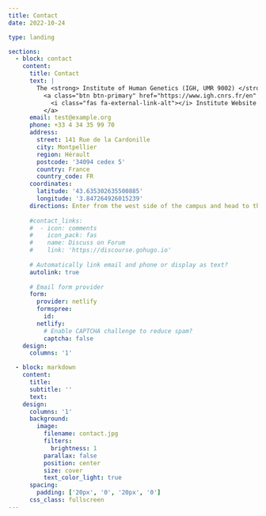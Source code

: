 ```yaml
---
title: Contact
date: 2022-10-24

type: landing

sections:
  - block: contact
    content:
      title: Contact
      text: |
        The <strong> Institute of Human Genetics (IGH, UMR 9002) </strong> is located in Montpellier, in the south of France, and is affiliated to the french <strong> National Center for Scientific Research (CNRS) </strong> and to the <strong> University of Montpellier (UM)</strong>.
          <a class="btn btn-primary" href="https://www.igh.cnrs.fr/en" target="_blank">
            <i class="fas fa-external-link-alt"></i> Institute Website
          </a>
      email: test@example.org
      phone: +33 4 34 35 99 70
      address:
        street: 141 Rue de la Cardonille 
        city: Montpellier
        region: Hérault
        postcode: '34094 cedex 5'
        country: France
        country_code: FR
      coordinates:
        latitude: '43.635302635500885'
        longitude: '3.847264926015239'
      directions: Enter from the west side of the campus and head to the IGH building, first stair.
      
      #contact_links:
      #  - icon: comments
      #    icon_pack: fas
      #    name: Discuss on Forum
      #    link: 'https://discourse.gohugo.io'
    
      # Automatically link email and phone or display as text?
      autolink: true
    
      # Email form provider
      form:
        provider: netlify
        formspree:
          id:
        netlify:
          # Enable CAPTCHA challenge to reduce spam?
          captcha: false
    design:
      columns: '1'

  - block: markdown
    content:
      title:
      subtitle: ''
      text:
    design:
      columns: '1'
      background:
        image: 
          filename: contact.jpg
          filters:
            brightness: 1
          parallax: false
          position: center
          size: cover
          text_color_light: true
      spacing:
        padding: ['20px', '0', '20px', '0']
      css_class: fullscreen
---
```

